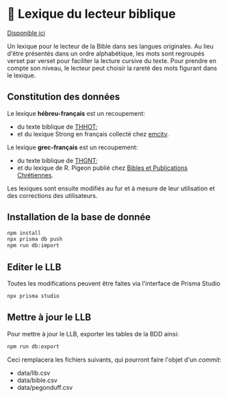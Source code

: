 # 📓 Lexique du lecteur biblique

[Disponible ici](https://zdettwiler.github.io/lexique-du-lecteur-biblique/)

Un lexique pour le lecteur de la Bible dans ses langues originales. Au lieu d'être présentés dans un ordre alphabétique, les mots sont regroupés verset par verset pour faciliter la lecture cursive du texte. Pour prendre en compte son niveau, le lecteur peut choisir la rareté des mots figurant dans le lexique.

## Constitution des données
Le lexique **hébreu-français** est un recoupement:
- du texte biblique de [THHOT](https://github.com/STEPBible/STEPBible-Data/tree/master/Translators%20Amalgamated%20OT%2BNT);
- et du lexique Strong en français collecté chez [emcitv](https://emcitv.com/bible/strong-biblique-hebreu.html).

Le lexique **grec-français** est un recoupement:
- du texte biblique de [THGNT](https://github.com/STEPBible/STEPBible-Data/tree/master/Translators%20Amalgamated%20OT%2BNT);
- et du lexique de R. Pigeon publié chez [Bibles et Publications Chrétiennes](https://editeurbpc.com).

Les lexiques sont ensuite modifiés au fur et à mesure de leur utilisation et des corrections des utilisateurs.


## Installation de la base de donnée
```bash
npm install
npx prisma db push
npm run db:import
```

## Editer le LLB
Toutes les modifications peuvent être faites via l'interface de Prisma Studio
```bash
npx prisma studio
```

## Mettre à jour le LLB
Pour mettre à jour le LLB, exporter les tables de la BDD ainsi:
```bash
npm run db:export
```
Ceci remplacera les fichiers suivants, qui pourront faire l'objet d'un _commit_:
- data/llb.csv
- data/bible.csv
- data/pegonduff.csv
